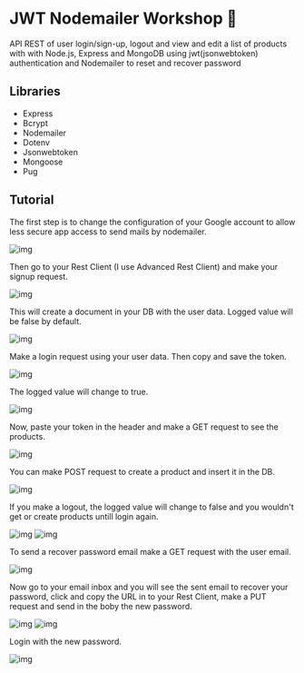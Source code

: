 # JWT Nodemailer Workshop :e-mail:

API REST of user login/sign-up, logout and view and edit a list of products with with Node.js, Express and MongoDB using jwt(jsonwebtoken) authentication and Nodemailer to reset and recover password

## Libraries

- Express
- Bcrypt
- Nodemailer
- Dotenv
- Jsonwebtoken
- Mongoose
- Pug

## Tutorial

The first step is to change the configuration of your Google account to allow less secure app access to send mails by nodemailer.

![img](/assets/lesssecureapps.png)

Then go to your Rest Client (I use Advanced Rest Client) and make your signup request.

![img](/assets/signup.gif)

This will create a document in your DB with the user data. Logged value will be false by default.

![img](/assets/signdoc.png)

Make a login request using your user data. Then copy and save the token.

![img](/assets/login.gif)

The logged value will change to true.

![img](assets/mongodoc.png)

Now, paste your token in the header and make a GET request to see the products.

![img](assets/getproducts.gif)

You can make POST request to create a product and insert it in the DB.

![img](assets/createproduct.gif)

If you make a logout, the logged value will change to false and you wouldn't get or create products untill login again.

![img](assets/logout.gif)
![img](assets/logoutgetproducts.gif)

To send a recover password email make a GET request with the user email.

![img](assets/recoveremail.gif)

Now go to your email inbox and you will see the sent email to recover your password, click and copy the URL in to your Rest Client, make a PUT request and send in the boby the new password.

![img](assets/resetpassword1.gif)
![img](assets/resetpassword2.gif)

Login with the new password.

![img](assets/newlogin.gif)
